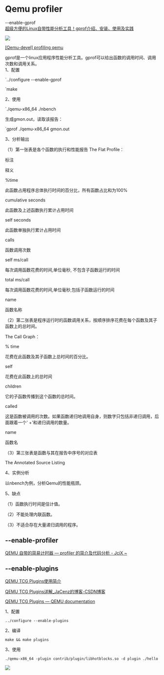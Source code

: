 # Qemu profiler

--enable-gprof  
[超级方便的Linux自带性能分析工具！gprof介绍、安装、使用及实践](https://zhuanlan.zhihu.com/p/385842627)  

![](https://lists.nongnu.org/favicon.ico)

[[Qemu-devel] profiling qemu](https://lists.nongnu.org/archive/html/qemu-devel/2012-02/msg01730.html)

gprof是一个linux应用程序性能分析工具。gprof可以给出函数的调用时间、调用次数和调用关系。  
1、配置

`../configure --enable-gprof  

`make  

2、使用  

`./qemu-x86_64 ./nbench  

生成gmon.out，读取该报告：  

`gprof ./qemu-x86_64 gmon.out  

3、分析输出 

（1）第一张表是各个函数的执行和性能报告
The Flat Profile：

标注

释义

%time

此函数占用程序总体执行时间的百分比，所有函数占比和为100%

cumulative seconds

此函数及上述函数执行累计占用时间

self seconds

此函数单独执行累计占用时间

calls

函数调用次数

self ms/call

每次调用函数花费的时间,单位毫秒, 不包含子函数运行的时间

total ms/call

每次调用函数花费的时间,单位毫秒,包括子函数运行的时间

name

函数名称

（2）第二张表是程序运行时的函数调用关系，按顺序排序花费在每个函数及其子函数上的总时间。

The Call Graph：

% time

花费在此函数及其子函数上总时间的百分比。

self

花费在此函数上的总时间

children

它的子函数传播到这个函数的总时间。

called

这是函数被调用的次数。如果函数递归地调用自身，则数字只包括非递归调用，后面跟着一个' +'和递归调用的数量。

name

函数名

（3）第三张表是函数与其在报告中序号的对应表

The Annotated Source Listing

4、实例分析

以nbench为例，分析Qemu的性能瓶颈。

5、缺点

（1）函数执行时间是估计值。

（2）不能处理内联函数。

（3）不适合存在大量递归调用的程序。

## --enable-profiler

[QEMU 自带的简易计时器 — profiler 的简介及代码分析 - JciX ~](http://blog.jcix.top/2018-07-20/qemu_profiler/)

## --enable-plugins

[QEMU TCG Plugins使用简介](https://zhuanlan.zhihu.com/p/535618102)

[QEMU TCG Plugins详解_JaCenz的博客-CSDN博客](https://blog.csdn.net/JaCenz/article/details/125302647)

[QEMU TCG Plugins — QEMU documentation](https://qemu-project.gitlab.io/qemu/devel/tcg-plugins.html)

1、配置

`../configure --enable-plugins`

2、编译

`make && make plugins`

3、使用

`./qemu-x86_64 -plugin contrib/plugin/libhotblocks.so -d plugin ./hello`

![](Pasted%20image%2020221222112412.png)